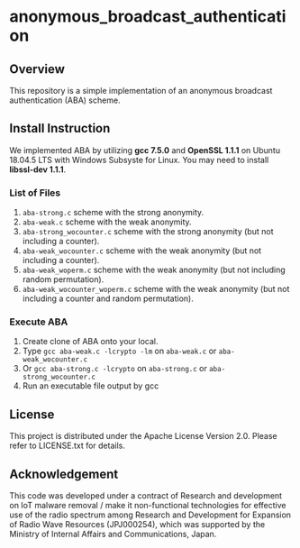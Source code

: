 # anonymous_broadcast_authentication

## Overview
This repository is a simple implementation of an anonymous broadcast authentication (ABA) scheme. 

## Install Instruction
We implemented ABA by utilizing **gcc 7.5.0** and **OpenSSL 1.1.1** on Ubuntu 18.04.5 LTS with Windows Subsyste for Linux. 
You may need to install **libssl-dev 1.1.1**. 

### List of Files
1. `aba-strong.c` scheme with the strong anonymity. 
2. `aba-weak.c` scheme with the weak anonymity. 
3. `aba-strong_wocounter.c` scheme with the strong anonymity (but not including a counter). 
4. `aba-weak_wocounter.c` scheme with the weak anonymity (but not including a counter). 
5. `aba-weak_woperm.c` scheme with the weak anonymity (but not including random permutation). 
6. `aba-weak_wocounter_woperm.c` scheme with the weak anonymity (but not including a counter and random permutation). 

### Execute ABA
1. Create clone of ABA onto your local.
2. Type `gcc aba-weak.c -lcrypto -lm` on `aba-weak.c` or `aba-weak_wocounter.c`
3. Or `gcc aba-strong.c -lcrypto` on `aba-strong.c` or `aba-strong_wocounter.c`
4. Run an executable file output by gcc

## License
This project is distributed under the Apache License Version 2.0. Please refer to LICENSE.txt for details.

## Acknowledgement
This code was developed under a contract of Research and development on IoT malware removal / make it non-functional technologies for effective use of the radio spectrum among Research and Development for Expansion of Radio Wave Resources (JPJ000254), which was supported by the Ministry of Internal Affairs and Communications, Japan.
